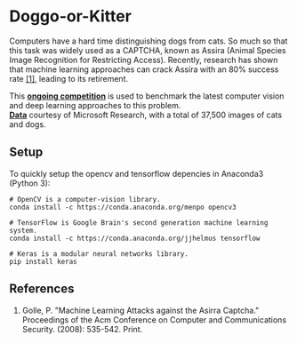 # Doggo-or-Kitter
Computers have a hard time distinguishing dogs from cats. So much so that this task was widely used as a CAPTCHA, known as Assira (Animal Species Image Recognition for Restricting Access). Recently, research has shown that machine learning approaches can crack Assira with an 80% success rate [[1]](http://xenon.stanford.edu/~pgolle/papers/dogcat.pdf), leading to its retirement.

This [**ongoing competition**](https://www.kaggle.com/c/dogs-vs-cats-redux-kernels-edition) is used to benchmark the latest computer vision and deep learning approaches to this problem. <br/>
[**Data**](https://www.kaggle.com/c/dogs-vs-cats-redux-kernels-edition/data) courtesy of Microsoft Research, with a total of 37,500 images of cats and dogs.

Setup
-----
To quickly setup the opencv and tensorflow depencies in Anaconda3 (Python 3):

    # OpenCV is a computer-vision library.
    conda install -c https://conda.anaconda.org/menpo opencv3
    
    # TensorFlow is Google Brain's second generation machine learning system.
    conda install -c https://conda.anaconda.org/jjhelmus tensorflow
    
    # Keras is a modular neural networks library.
    pip install keras

References
----

1. Golle, P. "Machine Learning Attacks against the Asirra Captcha." Proceedings of the Acm Conference on Computer and Communications Security. (2008): 535-542. Print. 
